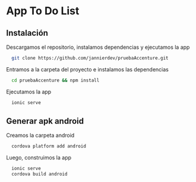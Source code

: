 
# App To Do List
## Instalación

Descargamos el repositorio, instalamos dependencias y ejecutamos la app

```bash
  git clone https://github.com/jannierdev/pruebaAccenture.git
```
Entramos a la carpeta del proyecto e instalamos las dependencias

```bash
  cd pruebaAccenture && npm install
```
Ejecutamos la app

```bash
  ionic serve
```

## Generar apk android

Creamos la carpeta android
```bash
  cordova platform add android
```
Luego, construimos la app
```bash
  ionic serve
  cordova build android
```
